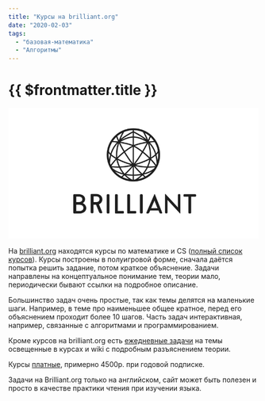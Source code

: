 ```yaml
---
title: "Курсы на brilliant.org"
date: "2020-02-03"
tags: 
  - "базовая-математика"
  - "Алгоритмы"
---
```


# {{ $frontmatter.title }}

![Brilliant org logo](images/brilliant.png)

На [brilliant.org](https://brilliant.org) находятся курсы по математике и CS ([полный список курсов](https://brilliant.org/courses/)). Курсы построены в полуигровой форме, сначала даётся попытка решить задание, потом краткое объяснение. Задачи направлены на концептуальное понимание тем, теории мало, периодически бывают ссылки на подробное описание.

Большинство задач очень простые, так как темы делятся на маленькие шаги. Например, в теме про наименьшее общее кратное, перед его объяснением проходит более 10 шагов. Часть задач интерактивная, например, связанные с алгоритмами и программированием.

Кроме курсов на brilliant.org есть [ежедневные задачи](https://brilliant.org/daily-problems/) на темы освещенные в курсах и wiki с подробным разъяснением теории. 

Курсы [платные](https://brilliant.org/premium/), примерно 4500р. при годовой подписке.

Задачи на Brilliant.org только на английском, сайт может быть полезен и просто в качестве практики чтения при изучении языка.
